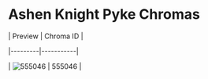 # Ashen Knight Pyke Chromas


| Preview | Chroma ID |

|---------|-----------|

| ![555046](https://raw.communitydragon.org/latest/plugins/rcp-be-lol-game-data/global/default/v1/champion-chroma-images/555/555046.png) | 555046 |